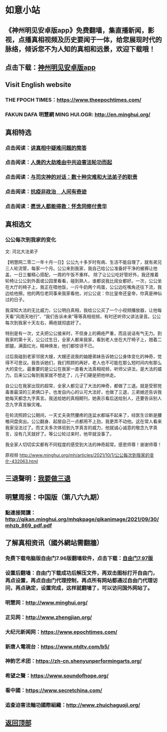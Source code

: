 # 如意小站

## 《神州明见安卓版app》免费翻墙，集直播新闻，影视，点播真相视频及历史要闻于一体，给您展现时代的脉络，倾诉您不为人知的真相和远景，欢迎下载哦！

## 点击下载：[神州明见安卓版app](https://github.com/pinhe91/tuiguang/files/7240768/_5.1.zip)

## Visit English website

### THE FPOCH TIMES：https://www.theepochtimes.com/

### FAKUN DAFA 明慧網 MING HUI.OGR: http://en.minghui.org/

## 真相特选

### 点击阅读：[讲真相中疑难问题的简答](https://github.com/pinhe91/jcxw3/tree/main)

### 点击阅读：[人类的大劫难由中共迫害法轮功而起](https://github.com/pinhe91/jcxw4/tree/main) 

### 点击阅读：[与司灾神的对话：数十种灾难和大法弟子的职责](https://github.com/pinhe91/jcxw1/tree/main) 

### 点击阅读：[抗疫非政治　人间有奇迹](https://github.com/pinhe91/jcxw2/tree/main) 

### 点击阅读：[愿世人都能得救：怀念同修付贵华](https://github.com/pinhe91/jcxw5/tree/main)

## 真相选文

### 公公每次到我家的变化

文: 河北大法弟子 

【明慧网二零二一年十月一日】公公九十多岁时有病、生活不能自理了，就有弟兄三人轮流管，每家一个月。公公来到我家，我自己给公公准备好干净的被褥让他盖，一日三餐精心搭配，一周的午饭不重样。
除了让公公吃好管好外，我还推着轮椅让公公到外面或公园里看看，碰到熟人，谁都说我比闺女都好。一次，公公坐在大厅的椅子上，我正在喂他饭，一斤牛奶两个鸡蛋，公公边吃嘴角还往下流，我边给他擦。他的两位老同事来我家看他，对公公说：你比皇帝还皇帝，你真是神仙过的日子。

我深知大法的无比威力，公公明白真相，我给公公买了一个小视频播放器，让他每天看“风雨天地行”、“我们告诉未来”等等真相视频，有时还听师父讲法录音。公公每次到我家十天左右，褥疮就彻底好了。

特别是有一次，丈夫把公公接来时，不但身上的褥疮严重，而且说话有气无力。到我家的第十天，公公过生日，全家人都来我家，看到老人坐在大厅椅子上，翘着二郎腿，满面红光，精神焕发，他们都惊讶不已。

过后我碰到老家邻居大嫂，大嫂还说我的妯娌弟妹告诉她公公身体变化的神奇，觉得不可思议。我告诉她们，我们照顾的再好，老人也不可能在那么短时间内有那么大的变化，最重要的是公公在我家一直看大法真相视频，听师父讲法，是大法的威力。后来公公每到我家就不想走了，儿子们硬是把他哄走。

自公公在我家出现的超常，全家人都见证了大法的神奇，都做了三退。就是受邪党毒害最深的三弟俩口子，也发自内心的认可大法好，也做了三退，三弟媳还告诉我她每天都念九字真言。我送给她的真相期刊，她表示看后送给别人，还要告诉别人念九字真言躲灾难。

在轮流照顾公公期间，一天丈夫突然腰疼的连盆水都端不起来了，经医生诊断是腰椎间盘突出。公公翻身、起居自己一点都用不上劲，我更弄不动他。这在常人看来我家没法过了。而丈夫多次体验到九字真言的威力，他就诚心诚意的敬念九字真言，没有几天就好了。等公公轮过来时，他早就没事了。

我全家人切切实实都有不同程度的感受到大法的神奇超常。感恩师尊！谢谢师尊！

原视频 http://www.minghui.org/mh/articles/2021/10/1/公公每次到我家的变化-432063.html

## 三退聲明：[我要做三退](http://tuidang.ddns.net/)

## 明慧周报：中国版（第八六九期）

### 點連接閱讀：http://qikan.minghui.org/mhqkpage/qikanimage/2021/09/30/mhzb_869_pdf.pdf

## 了解真相资讯（國外網站需翻牆）

### 免费下载电脑版自由门7.96版翻墙软件，点击下载：[自由门7.97版](https://github.com/pinhe91/tuiguang/files/6839679/fg797r.zip)

### 设置后翻墙：自由门下载成功后解压文件，再双击图标打开自由门，再点设置，再点自由门代理控制，再点所有网站都通过自由门代理访问，再点确定，设置完成，这样就翻墙了，可以访问国外网站了。

### 明慧网：http://www.minghui.org/

### 正见网：http://www.zhengjian.org/

### 大纪元新闻网：https://www.epochtimes.com/

### 新唐人電視台：https://www.ntdtv.com/b5/

### 神韵艺术团：https://zh-cn.shenyunperformingarts.org/

### 希望之聲：https://www.soundofhope.org/

### 看中國：https://www.secretchina.com/

### 追查迫害法輪功國際組織：http://www.zhuichaguoji.org/

## [返回顶部](https://git.io/Js3EY)
